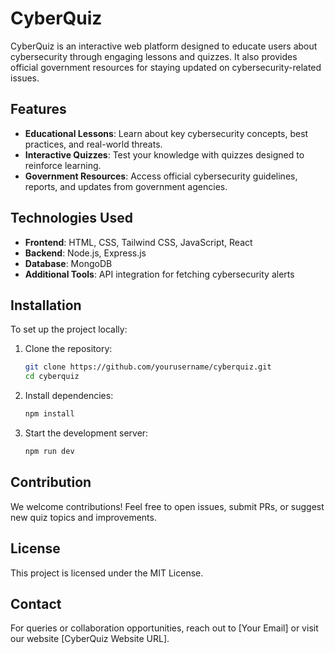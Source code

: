 # CyberQuiz

CyberQuiz is an interactive web platform designed to educate users about cybersecurity through engaging lessons and quizzes. It also provides official government resources for staying updated on cybersecurity-related issues.

## Features

- **Educational Lessons**: Learn about key cybersecurity concepts, best practices, and real-world threats.
- **Interactive Quizzes**: Test your knowledge with quizzes designed to reinforce learning.
- **Government Resources**: Access official cybersecurity guidelines, reports, and updates from government agencies.

## Technologies Used

- **Frontend**: HTML, CSS, Tailwind CSS, JavaScript, React
- **Backend**: Node.js, Express.js
- **Database**: MongoDB
- **Additional Tools**: API integration for fetching cybersecurity alerts

## Installation

To set up the project locally:

1. Clone the repository:
   ```sh
   git clone https://github.com/yourusername/cyberquiz.git
   cd cyberquiz
   ```

2. Install dependencies:
   ```sh
   npm install
   ```

3. Start the development server:
   ```sh
   npm run dev
   ```

## Contribution

We welcome contributions! Feel free to open issues, submit PRs, or suggest new quiz topics and improvements.

## License

This project is licensed under the MIT License.

## Contact

For queries or collaboration opportunities, reach out to [Your Email] or visit our website [CyberQuiz Website URL].
